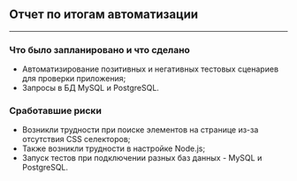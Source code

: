 ## Отчет по итогам автоматизации ##
___
### Что было запланировано и что сделано ###

- Автоматизирование позитивных и негативных тестовых сценариев для проверки приложения;
- Запросы в БД MySQL и PostgreSQL.

### Сработавшие риски ###

- Возникли трудности при поиске элементов на странице из-за отсутствия CSS селекторов;
- Также возникли трудности в настройке Node.js;
- Запуск тестов при подключении разных баз данных - MySQL и PostgreSQL.
